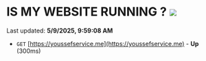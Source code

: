 # IS MY WEBSITE RUNNING ? [![](https://img.shields.io/static/v1?label=Sponsor&message=%E2%9D%A4&logo=GitHub&color=%23fe8e86)](https://github.com/sponsors/Youssef-Lehmam)

Last updated: **5/9/2025, 9:59:08 AM**

- `GET` [https://youssefservice.me](https://youssefservice.me) - **Up** (300ms)
